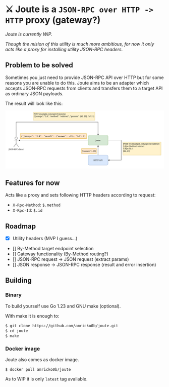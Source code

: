 # ⚔️ Joute is a `JSON-RPC over HTTP -> HTTP` proxy (gateway?)

*Joute is currently WIP.*

*Though the mision of this utility is much more ambitious, for now it only acts like a proxy for installing utility JSON-RPC headers.*

## Problem to be solved
Sometimes you just need to provide JSON-RPC API over HTTP but for some reasons you are unable to do this. Joute aims to be an adapter which accepts JSON-RPC requests from clients and transfers them to a target API as ordinary JSON payloads.

The result will look like this:

![Problem](assets/Problem.drawio.svg)

## Features for now
Acts like a proxy and sets following HTTP headers according to request:
- `X-Rpc-Method`: `$.method`
- `X-Rpc-Id`: `$.id`

## Roadmap
- [x] Utility headers (MVP I guess...)
- [] By-Method target endpoint selection
- [] Gateway functionality (By-Method routing?)
- [] JSON-RPC request -> JSON request (extract params)
- [] JSON response -> JSON-RPC response (result and error insertion)

## Building

### Binary

To build yourself use Go 1.23 and GNU make (optional).

With make it is enough to:
```
$ git clone https://github.com/amricko0b/joute.git
$ cd joute
$ make
```

### Docker image

Joute also comes as docker image.

```
$ docker pull amricko0b/joute
```

As to WIP it is only `latest` tag available.